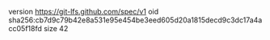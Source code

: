 version https://git-lfs.github.com/spec/v1
oid sha256:cb7d9c79b42e8a531e95e454be3eed605d20a1815decd9c3dc17a4acc05f18fd
size 42
